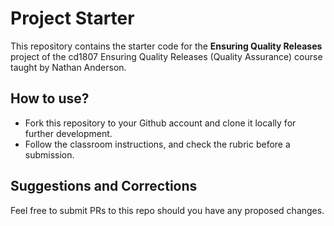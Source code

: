 # Project Starter

This repository contains the starter code for the **Ensuring Quality Releases** project of the cd1807 Ensuring Quality Releases (Quality Assurance) course taught by Nathan Anderson.

## How to use?

- Fork this repository to your Github account and clone it locally for further development.
- Follow the classroom instructions, and check the rubric before a submission.

## Suggestions and Corrections

Feel free to submit PRs to this repo should you have any proposed changes.
